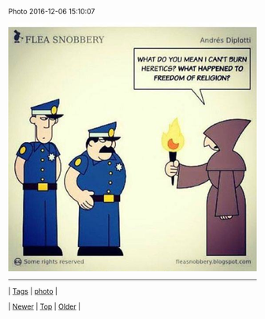 <!--
title: Photo 2016-12-06 15
date: 2020-06-28T15:27:00.141Z
tags: photo
-->


Photo 2016-12-06 15:10:07

![](154121253914-0.jpg)

<!--BOTTOM-POST-NAVIGATION-->
---

| [Tags](tags.md) | [photo](tag-photo.md) |

| [Newer](154119408400.md) | [Top](index.md) | [Older](154127398048.md) |
